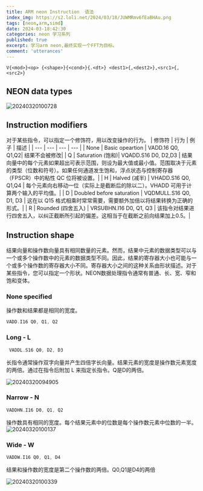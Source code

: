 ```yaml
---
title: ARM neon Instruction  语法
index_img: https://s2.loli.net/2024/03/18/JUWMRmv6fEaBHAu.png
tags: [neon,arm,simd]
date: 2024-03-18:42:30
categories: neon 学习系列
published: true
excerpt: 学习arm neon,最终实现一个FFT为目标。
comment: 'utterances'
---
```

`V{<mod>}<op> {<shape>}{<cond>}{.<dt>} <dest1>{,<dest2>},<src1>{, <src2>}`
## NEON data types
![20240320100728](https://s2.loli.net/2024/03/20/LAVQ9wC6T4RnlHy.png)

## Instruction modifiers
对于某些指令，可以指定一个修饰符，用以改变操作的行为。
| 修饰符 | 行为 | 例子 | 描述 |
| --- | --- | --- | --- | 
| None | Basic opeartion | VADD.16 Q0, Q1,Q2| 结果不会被修改|
| Q | Saturation (饱和)| VQADD.S16 D0, D2,D3 | 结果向量中的每个元素如果超出可表示范围，则设为最大值或最小值。范围取决于元素的类型（位数和符号）。如果任何通道发生饱和，浮点状态与控制寄存器（FPSCR）中的粘性 QC 位将被设置。|
| H | Halved (减半) | VHADD.S16 Q0, Q1,Q4 | 每个元素向右移动一位（实际上是截断后的除以二）。VHADD 可用于计算两个输入的平均值。|
| D | Doubled before saturation | VQDMULL.S16 Q0, D1, D3 | 这在以 Q15 格式相乘时常常需要，需要额外加倍以将结果转换为正确的形式。|
| R | Rounded (四舍五入) |  VRSUBHN.I16 D0, Q1, Q3 | 该指令对结果进行四舍五入，以纠正截断所引起的偏差。这相当于在截断之前向结果加上0.5。|

## Instruction shape
结果向量和操作数向量具有相同数量的元素。然而，结果中元素的数据类型可以与一个或多个操作数中的元素的数据类型不同。因此，结果的寄存器大小也可能与一个或多个操作数的寄存器大小不同。寄存器大小之间的这种关系由形状描述。对于某些指令，您可以指定一个形状。NEON数据处理指令通常有普通、长、宽、窄和饱和变体。
###  None specified
操作数和结果都是相同的宽度。
```Cpp
VADD.I16 Q0, Q1, Q2
```

### Long - L
```Cpp
 VADDL.S16 Q0, D2, D3
```
长指令通常操作双字向量并产生四倍字长向量。结果元素的宽度是操作数元素宽度的两倍。通过在指令后附加 L 来指定长指令。Q是D的两倍。

![20240320094905](https://s2.loli.net/2024/03/20/3qcnPt1CWsS9Jya.png)
### Narrow - N 
```Cpp
VADDHN.I16 D0, Q1, Q2
```
操作数具有相同的宽度。每个结果元素中的位数是每个操作数元素中位数的一半。
![20240320100137](https://s2.loli.net/2024/03/20/JrysBQZhAKGoE39.png)

### Wide - W
```Cpp
VADDW.I16 Q0, Q1, D4
```
结果和操作数的宽度是第二个操作数的两倍。Q0,Q1是D4的两倍

![20240320100339](https://s2.loli.net/2024/03/20/Hn7rY2LcRS9ZViK.png)